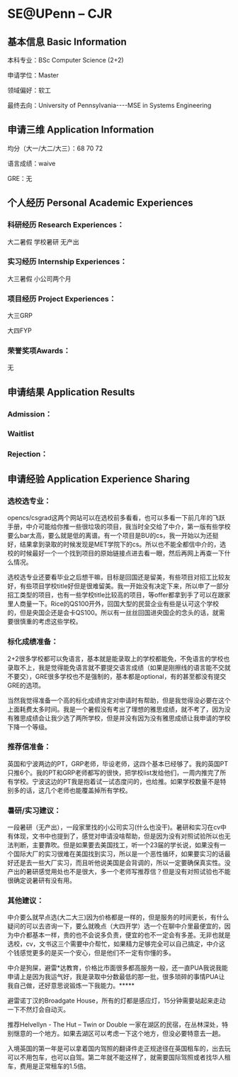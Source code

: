 # SE@UPenn – CJR

## 基本信息 Basic Information

本科专业：BSc Computer Science (2+2)

申请学位：Master

领域偏好：软工

最终去向：University of Pennsylvania----MSE in Systems Engineering


## 申请三维 Application Information

均分（大一/大二/大三）：68 70 72

语言成绩：waive

GRE：无


## 个人经历 Personal Academic Experiences

### 科研经历 Research Experiences：

大二暑假 学校暑研 无产出

### 实习经历 Internship Experiences：

大三暑假 小公司两个月

### 项目经历 Project Experiences：

大三GRP 

大四FYP

### 荣誉奖项Awards：

无

## 申请结果 Application Results

### Admission：

### Waitlist

### Rejection：

## 申请经验 Application Experience Sharing

### 选校选专业：

opencs/csgrad这两个网站可以在选校前多看看，也可以多看一下前几年的飞跃手册，中介可能给你推一些很垃圾的项目，我当时全交给了中介，第一版有些学校要么bar太高，要么就是低的离谱。有一个项目是BU的cs，我一开始以为还挺好，结果拿到录取的时候发现是MET学院下的cs。所以也不能全都信中介的，选校的时候最好一个一个找到项目的原始链接点进去看一眼，然后再网上再查一下什么情况。

选校选专业还要看毕业之后想干嘛，目标是回国还是留美，有些项目对招工比较友好，有些项目学校title好但是很难留美。我一开始没有决定下来，所以申了一部分招工类型的项目，也有一些学校title比较高的项目，等offer都拿到手了可以在跟家里人商量一下。Rice的QS100开外，回国大型的民营企业有些是认可这个学校的，但是央国企还是会卡QS100。所以有一丝丝回国进央国企的念头的话，就需要很慎重的考虑这些学校。

### 标化成绩准备：

2+2很多学校都可以免语言，基本就是能录取上的学校都能免，不免语言的学校也录取不上，我是觉得能免语言就不要提交语言成绩（如果是刚擦线的语言能不交就不要交），GRE很多学校也不是强制的，基本都是optional，有的甚至都没有提交GRE的选项。

当然我觉得准备一个高的标化成绩肯定对申请时有帮助，但是我觉得没必要在这个上面耗费太多时间。我是一个暑假没有考出了理想的雅思成绩，就不考了，因为没有雅思成绩会让我少选了两所学校，但是并没有因为没有雅思成绩让我申请的学校下降一个等级。

### 推荐信准备：

英国和宁波两边的PT，GRP老师，毕设老师，这四个基本已经够了。我的英国PT只推6个。我的PT和GRP老师都写的很快，把学校list发给他们，一周内推完了所有学校。宁波这边的PT我是抱着试一试态度问的，也给推。如果学校数量不是特别多的话，这几个老师也能覆盖掉所有学校。

### 暑研/实习建议：

一段暑研（无产出），一段家里找的小公司实习(什么也没干)。暑研和实习在cv中有体现，文书中也提到了，感觉对申请没啥帮助，但是因为没有对照试验所以也无法判断，主要靠吹。但是如果要去美国找工，听一个23届的学长说，如果没有一个国际大厂的实习很难在美国找到实习，所以是一个恶性循环，如果要实习的话最好还是去一些大厂实习，而且听他说美国是会背调的，所以一定要确保真实性。没产出的暑研感觉用处也不是很大，多一个老师写推荐信？但是没有对照试验也不能很确定说暑研有没有用。

### 其他建议：

中介要么就早点选(大二大三)因为价格都是一样的，但是服务的时间更长，有什么疑问的可以去咨询一下，要么就晚点（大四开学）选一个在聊中介里最便宜的，因为中介都基本一样，贵的也不会说多负责，便宜的也不一定会有多差。无非也就是选校，cv，文书这三个需要中介帮忙，如果精力足够完全可以自己搞定，中介这个钱感觉更多的是买一个安心，但是他们不一定有你懂的多。

中介是狗屎，避雷*达教育，价格比市面很多都高服务一般，还一直PUA我说我能申请上是因为我运气好，我是录取中分数最低的那一批，很多琐碎的事情PUA让我自己做，还好意思说锻炼一下我能力。*****

避雷诺丁汉的Broadgate House，所有的灯都是感应灯，15分钟需要站起来走动一下不然灯会自动灭。

推荐Helvellyn - The Hut – Twin or Double 一家在湖区的民宿，在丛林深处，特别惬意的一个地方。如果去湖区可以考虑一下这个地方，但没必要特意去一趟。

入境英国的第一年是可以拿着国内驾照的翻译件走正规途径在英国租车的，出去玩可以不用包车，也可以自驾。第二年就不能这样了，就需要国际驾照或者找华人租车，费用是正常租车的1.5倍。